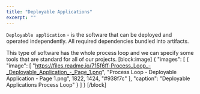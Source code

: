 ```yaml
---
title: "Deployable Applications"
excerpt: ""
---
```

`Deployable application` - is the software that can be deployed and operated independently. 
All required dependencies bundled into artifacts.

This type of software has the whole process loop and we can specify some tools that are standard for all of our projects.
[block:image]
{
  "images": [
    {
      "image": [
        "https://files.readme.io/715f6ff-Process_Loop_-_Deployable_Application_-_Page_1.png",
        "Process Loop - Deployable Application - Page 1.png",
        1822,
        1424,
        "#938f7c"
      ],
      "caption": "Deployable Applications Process Loop"
    }
  ]
}
[/block]